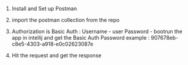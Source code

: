 1. Install and Set up Postman 

2. import the postman collection from the repo

3. Authorization is Basic Auth : 
Username - user
Password - bootrun the app in intellij and get the Basic Auth Password
example : 907678eb-c8e5-4303-a918-e0c02623087e

4. Hit the request and get the response